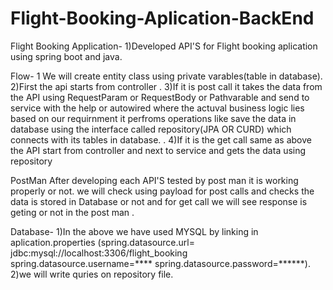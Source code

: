 # Flight-Booking-Aplication-BackEnd
Flight Booking Application-
1)Developed API'S for Flight booking aplication using spring boot and java.

Flow-
1 We will create entity class using private varables(table in database).
2)First the api starts from controller .
3)If it is post call it takes the data from the API using RequestParam or RequestBody or Pathvarable and send to service with the help or autowired where the actuval business logic lies based on our requirnment it perfroms operations like save the data in database using  the interface called repository(JPA OR CURD) which connects with its tables in database. .
4)If it is the get call same as above the API start from controller and next to service and gets the data using repository

PostMan
After developing  each API'S tested by post man it is working properly or not.
we will check using payload for post calls and checks the data is stored in Database or not and for get call we will see response is geting or not in the post man .

Database-
1)In the above we have used MYSQL by linking in aplication.properties
  (spring.datasource.url= jdbc:mysql://localhost:3306/flight_booking
   spring.datasource.username=****
   spring.datasource.password=******).
2)we will write quries on repository file.


